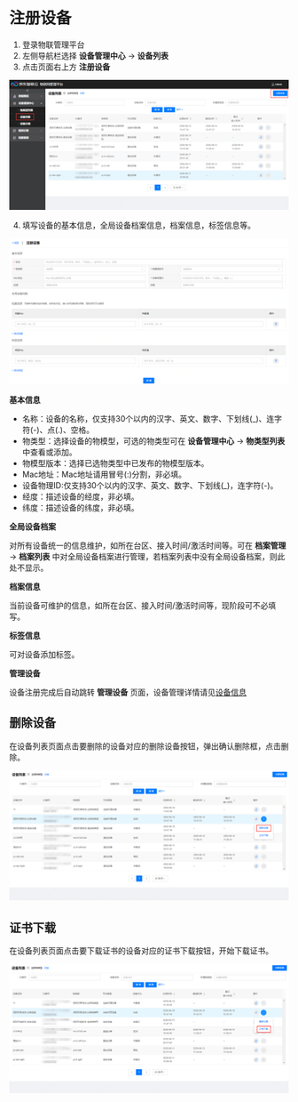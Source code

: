 # 注册设备

1. 登录物联管理平台
2. 左侧导航栏选择 **设备管理中心** -> **设备列表**
3. 点击页面右上方 **注册设备**

![注册设备](../../../../../image/IoT/IoT-Core/Device-Manager/Create-Device/Create-Device.png)

4. 填写设备的基本信息，全局设备档案信息，档案信息，标签信息等。

![注册设备1](../../../../../image/IoT/IoT-Core/Device-Manager/Create-Device/Create-Device1.png)

**基本信息**

- 名称：设备的名称，仅支持30个以内的汉字、英文、数字、下划线(_)、连字符(-)、点(.)、空格。
- 物类型：选择设备的物模型，可选的物类型可在 **设备管理中心** -> **物类型列表** 中查看或添加。
- 物模型版本：选择已选物类型中已发布的物模型版本。
- Mac地址：Mac地址请用冒号(:)分割，非必填。
- 设备物理ID:仅支持30个以内的汉字、英文、数字、下划线(_)，连字符(-)。
- 经度：描述设备的经度，非必填。
- 纬度：描述设备的纬度，非必填。

**全局设备档案**

对所有设备统一的信息维护，如所在台区、接入时间/激活时间等。可在 **档案管理** -> **档案列表** 中对全局设备档案进行管理，若档案列表中没有全局设备档案，则此处不显示。

**档案信息**

当前设备可维护的信息，如所在台区、接入时间/激活时间等，现阶段可不必填写。

**标签信息**

可对设备添加标签。

**管理设备**

 设备注册完成后自动跳转 **管理设备** 页面，设备管理详情请见[设备信息](../Device-Info.md)

 ## 删除设备

在设备列表页面点击要删除的设备对应的删除设备按钮，弹出确认删除框，点击删除。

![删除设备](../../../../../image/IoT/IoT-Core/Device-Manager/Create-Device/Delete-Device.png)

 ## 证书下载

在设备列表页面点击要下载证书的设备对应的证书下载按钮，开始下载证书。

 ![证书下载](../../../../../image/IoT/IoT-Core/Device-Manager/Create-Device/Device-Certificate.png)